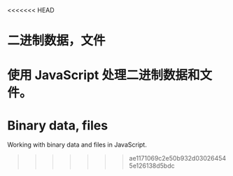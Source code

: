 <<<<<<< HEAD
# 二进制数据，文件

使用 JavaScript 处理二进制数据和文件。
=======
# Binary data, files

Working with binary data and files in JavaScript.
>>>>>>> ae1171069c2e50b932d030264545e126138d5bdc
